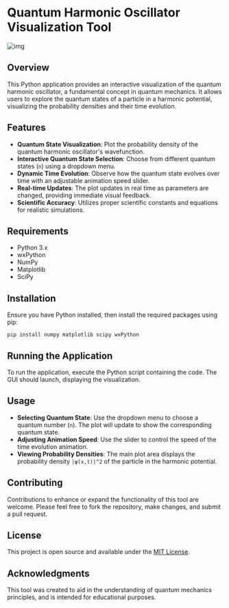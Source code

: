 
# Quantum Harmonic Oscillator Visualization Tool
![img](https://github.com/LoQiseaking69/QHO/blob/main/IMG_7503.PNG)

## Overview
This Python application provides an interactive visualization of the quantum harmonic oscillator, a fundamental concept in quantum mechanics. It allows users to explore the quantum states of a particle in a harmonic potential, visualizing the probability densities and their time evolution.

## Features
- **Quantum State Visualization**: Plot the probability density of the quantum harmonic oscillator's wavefunction.
- **Interactive Quantum State Selection**: Choose from different quantum states (`n`) using a dropdown menu.
- **Dynamic Time Evolution**: Observe how the quantum state evolves over time with an adjustable animation speed slider.
- **Real-time Updates**: The plot updates in real time as parameters are changed, providing immediate visual feedback.
- **Scientific Accuracy**: Utilizes proper scientific constants and equations for realistic simulations.

## Requirements
- Python 3.x
- wxPython
- NumPy
- Matplotlib
- SciPy

## Installation
Ensure you have Python installed, then install the required packages using pip:
```
pip install numpy matplotlib scipy wxPython
```

## Running the Application
To run the application, execute the Python script containing the code. The GUI should launch, displaying the visualization.

## Usage
- **Selecting Quantum State**: Use the dropdown menu to choose a quantum number (`n`). The plot will update to show the corresponding quantum state.
- **Adjusting Animation Speed**: Use the slider to control the speed of the time evolution animation.
- **Viewing Probability Densities**: The main plot area displays the probability density `|ψ(x,t)|^2` of the particle in the harmonic potential.

## Contributing
Contributions to enhance or expand the functionality of this tool are welcome. Please feel free to fork the repository, make changes, and submit a pull request.

## License
This project is open source and available under the [MIT License](https://opensource.org/licenses/MIT).

## Acknowledgments
This tool was created to aid in the understanding of quantum mechanics principles, and is intended for educational purposes.
